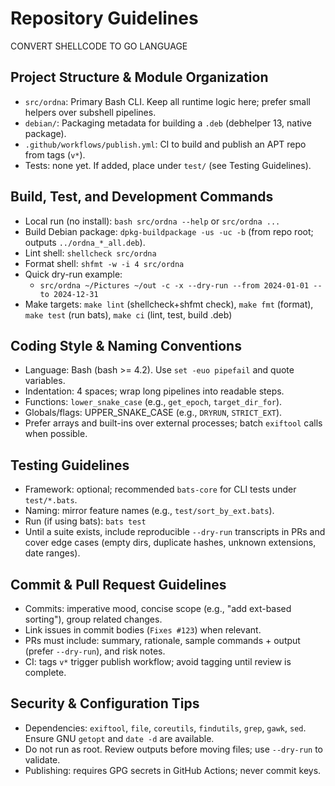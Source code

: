# Repository Guidelines
CONVERT SHELLCODE TO GO LANGUAGE

## Project Structure & Module Organization
- `src/ordna`: Primary Bash CLI. Keep all runtime logic here; prefer small helpers over subshell pipelines.
- `debian/`: Packaging metadata for building a `.deb` (debhelper 13, native package).
- `.github/workflows/publish.yml`: CI to build and publish an APT repo from tags (`v*`).
- Tests: none yet. If added, place under `test/` (see Testing Guidelines).

## Build, Test, and Development Commands
- Local run (no install): `bash src/ordna --help` or `src/ordna ...`
- Build Debian package: `dpkg-buildpackage -us -uc -b` (from repo root; outputs `../ordna_*_all.deb`).
- Lint shell: `shellcheck src/ordna`
- Format shell: `shfmt -w -i 4 src/ordna`
- Quick dry-run example:
  - `src/ordna ~/Pictures ~/out -c -x --dry-run --from 2024-01-01 --to 2024-12-31`
 - Make targets: `make lint` (shellcheck+shfmt check), `make fmt` (format), `make test` (run bats), `make ci` (lint, test, build .deb)

## Coding Style & Naming Conventions
- Language: Bash (bash >= 4.2). Use `set -euo pipefail` and quote variables.
- Indentation: 4 spaces; wrap long pipelines into readable steps.
- Functions: `lower_snake_case` (e.g., `get_epoch`, `target_dir_for`).
- Globals/flags: UPPER_SNAKE_CASE (e.g., `DRYRUN`, `STRICT_EXT`).
- Prefer arrays and built-ins over external processes; batch `exiftool` calls when possible.

## Testing Guidelines
- Framework: optional; recommended `bats-core` for CLI tests under `test/*.bats`.
- Naming: mirror feature names (e.g., `test/sort_by_ext.bats`).
- Run (if using bats): `bats test`
- Until a suite exists, include reproducible `--dry-run` transcripts in PRs and cover edge cases (empty dirs, duplicate hashes, unknown extensions, date ranges).

## Commit & Pull Request Guidelines
- Commits: imperative mood, concise scope (e.g., "add ext-based sorting"), group related changes.
- Link issues in commit bodies (`Fixes #123`) when relevant.
- PRs must include: summary, rationale, sample commands + output (prefer `--dry-run`), and risk notes.
- CI: tags `v*` trigger publish workflow; avoid tagging until review is complete.

## Security & Configuration Tips
- Dependencies: `exiftool`, `file`, `coreutils`, `findutils`, `grep`, `gawk`, `sed`. Ensure GNU `getopt` and `date -d` are available.
- Do not run as root. Review outputs before moving files; use `--dry-run` to validate.
- Publishing: requires GPG secrets in GitHub Actions; never commit keys.
